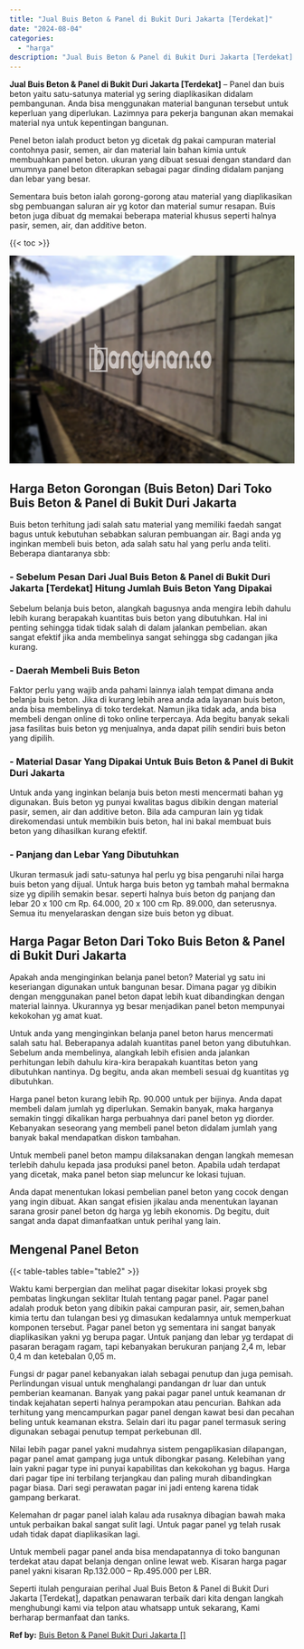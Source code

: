 ```yaml
---
title: "Jual Buis Beton & Panel di Bukit Duri Jakarta [Terdekat]"
date: "2024-08-04"
categories: 
  - "harga"
description: "Jual Buis Beton & Panel di Bukit Duri Jakarta [Terdekat]. Seperti itulah penguraian perihal Jual Buis Beton & Panel di Bukit Duri Jakarta [Terdekat], dapat..."
---
```


**Jual Buis Beton & Panel di Bukit Duri Jakarta \[Terdekat\]** – Panel dan buis beton yaitu satu-satunya material yg sering diaplikasikan didalam pembangunan. Anda bisa menggunakan material bangunan tersebut untuk keperluan yang diperlukan. Lazimnya para pekerja bangunan akan memakai material nya untuk kepentingan bangunan.

Penel beton ialah product beton yg dicetak dg pakai campuran material contohnya pasir, semen, air dan material lain bahan kimia untuk membuahkan panel beton. ukuran yang dibuat sesuai dengan standard dan umumnya panel beton diterapkan sebagai pagar dinding didalam panjang dan lebar yang besar.

Sementara buis beton ialah gorong-gorong atau material yang diaplikasikan sbg pembuangan saluran air yg kotor dan material sumur resapan. Buis beton juga dibuat dg memakai beberapa material khusus seperti halnya pasir, semen, air, dan additive beton.

{{< toc >}}

![Jual Buis Beton & Panel di Bukit Duri Jakarta [Terdekat]](/images/jual-panel-buis-beton-murah-37.png)

## Harga Beton Gorongan (Buis Beton) Dari Toko Buis Beton & Panel di Bukit Duri Jakarta

Buis beton terhitung jadi salah satu material yang memiliki faedah sangat bagus untuk kebutuhan sebabkan saluran pembuangan air. Bagi anda yg inginkan membeli buis beton, ada salah satu hal yang perlu anda teliti. Beberapa diantaranya sbb:

### \- Sebelum Pesan Dari Jual Buis Beton & Panel di Bukit Duri Jakarta \[Terdekat\] Hitung Jumlah Buis Beton Yang Dipakai

Sebelum belanja buis beton, alangkah bagusnya anda mengira lebih dahulu lebih kurang berapakah kuantitas buis beton yang dibutuhkan. Hal ini penting sehingga tidak tidak salah di dalam jalankan pembelian. akan sangat efektif jika anda membelinya sangat sehingga sbg cadangan jika kurang.

### \- Daerah Membeli Buis Beton

Faktor perlu yang wajib anda pahami lainnya ialah tempat dimana anda belanja buis beton. Jika di kurang lebih area anda ada layanan buis beton, anda bisa membelinya di toko terdekat. Namun jika tidak ada, anda bisa membeli dengan online di toko online terpercaya. Ada begitu banyak sekali jasa fasilitas buis beton yg menjualnya, anda dapat pilih sendiri buis beton yang dipilih.

### \- Material Dasar Yang Dipakai Untuk Buis Beton & Panel di Bukit Duri Jakarta

Untuk anda yang inginkan belanja buis beton mesti mencermati bahan yg digunakan. Buis beton yg punyai kwalitas bagus dibikin dengan material pasir, semen, air dan additive beton. Bila ada campuran lain yg tidak direkomendasi untuk membikin buis beton, hal ini bakal membuat buis beton yang dihasilkan kurang efektif.

### \- Panjang dan Lebar Yang Dibutuhkan

Ukuran termasuk jadi satu-satunya hal perlu yg bisa pengaruhi nilai harga buis beton yang dijual. Untuk harga buis beton yg tambah mahal bermakna size yg dipilih semakin besar. seperti halnya buis beton dg panjang dan lebar 20 x 100 cm Rp. 64.000, 20 x 100 cm Rp. 89.000, dan seterusnya. Semua itu menyelaraskan dengan size buis beton yg dibuat.

## Harga Pagar Beton Dari Toko Buis Beton & Panel di Bukit Duri Jakarta

Apakah anda menginginkan belanja panel beton? Material yg satu ini keseriangan digunakan untuk bangunan besar. Dimana pagar yg dibikin dengan menggunakan panel beton dapat lebih kuat dibandingkan dengan material lainnya. Ukurannya yg besar menjadikan panel beton mempunyai kekokohan yg amat kuat.

Untuk anda yang menginginkan belanja panel beton harus mencermati salah satu hal. Beberapanya adalah kuantitas panel beton yang dibutuhkan. Sebelum anda membelinya, alangkah lebih efisien anda jalankan perhitungan lebih dahulu kira-kira berapakah kuantitas beton yang dibutuhkan nantinya. Dg begitu, anda akan membeli sesuai dg kuantitas yg dibutuhkan.

Harga panel beton kurang lebih Rp. 90.000 untuk per bijinya. Anda dapat membeli dalam jumlah yg diperlukan. Semakin banyak, maka harganya semakin tinggi dikalikan harga perbuahnya dari panel beton yg diorder. Kebanyakan seseorang yang membeli panel beton didalam jumlah yang banyak bakal mendapatkan diskon tambahan.

Untuk membeli panel beton mampu dilaksanakan dengan langkah memesan terlebih dahulu kepada jasa produksi panel beton. Apabila udah terdapat yang dicetak, maka panel beton siap meluncur ke lokasi tujuan.

Anda dapat menentukan lokasi pembelian panel beton yang cocok dengan yang ingin dibuat. Akan sangat efisien jikalau anda menentukan layanan sarana grosir panel beton dg harga yg lebih ekonomis. Dg begitu, duit sangat anda dapat dimanfaatkan untuk perihal yang lain.

## Mengenal Panel Beton

{{< table-tables table="table2" >}}

Waktu kami berpergian dan melihat pagar disekitar lokasi proyek sbg pembatas lingkungan seklitar Itulah tentang pagar panel. Pagar panel adalah produk beton yang dibikin pakai campuran pasir, air, semen,bahan kimia tertu dan tulangan besi yg dimasukan kedalamnya untuk memperkuat komponen tersebut. Pagar panel beton yg sementara ini sangat banyak diaplikasikan yakni yg berupa pagar. Untuk panjang dan lebar yg terdapat di pasaran beragam ragam, tapi kebanyakan berukuran panjang 2,4 m, lebar 0,4 m dan ketebalan 0,05 m.

Fungsi dr pagar panel kebanyakan ialah sebagai penutup dan juga pemisah. Perlindungan visual untuk menghalangi pandangan dr luar dan untuk pemberian keamanan. Banyak yang pakai pagar panel untuk keamanan dr tindak kejahatan seperti halnya perampokan atau pencurian. Bahkan ada terhitung yang mencampurkan pagar panel dengan kawat besi dan pecahan beling untuk keamanan ekstra. Selain dari itu pagar panel termasuk sering digunakan sebagai penutup tempat perkebunan dll.

Nilai lebih pagar panel yakni mudahnya sistem pengaplikasian dilapangan, pagar panel amat gampang juga untuk dibongkar pasang. Kelebihan yang lain yakni pagar type ini punyai kapabilitas dan kekokohan yg bagus. Harga dari pagar tipe ini terbilang terjangkau dan paling murah dibandingkan pagar biasa. Dari segi perawatan pagar ini jadi enteng karena tidak gampang berkarat.

Kelemahan dr pagar panel ialah kalau ada rusaknya dibagian bawah maka untuk perbaikan bakal sangat sulit lagi. Untuk pagar panel yg telah rusak udah tidak dapat diaplikasikan lagi.

Untuk membeli pagar panel anda bisa mendapatannya di toko bangunan terdekat atau dapat belanja dengan online lewat web. Kisaran harga pagar panel yakni kisaran Rp.132.000 – Rp.495.000 per LBR.

Seperti itulah penguraian perihal Jual Buis Beton & Panel di Bukit Duri Jakarta \[Terdekat\], dapatkan penawaran terbaik dari kita dengan langkah menghubungi kami via telpon atau whatsapp untuk sekarang, Kami berharap bermanfaat dan tanks.

**Ref by:** [Buis Beton & Panel Bukit Duri Jakarta []](https://id.wikipedia.org/wiki/Buis)
